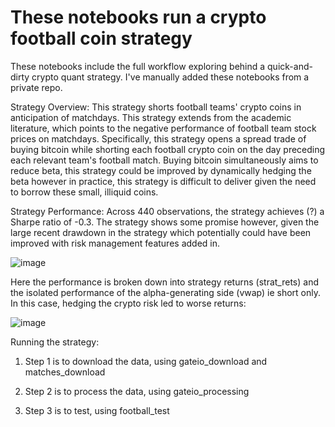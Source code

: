 # These notebooks run a crypto football coin strategy

These notebooks include the full workflow exploring behind a quick-and-dirty crypto quant strategy. I've manually added these notebooks from a private repo.


Strategy Overview:
This strategy shorts football teams' crypto coins in anticipation of matchdays. This strategy extends from the academic literature, which points to the negative performance of football team stock prices on matchdays.
Specifically, this strategy opens a spread trade of buying bitcoin while shorting each football crypto coin on the day preceding each relevant team's football match. Buying bitcoin simultaneously aims to reduce beta, this strategy could be improved by dynamically hedging the beta however in practice, this strategy is difficult to deliver given the need to borrow these small, illiquid coins.

Strategy Performance:
Across 440 observations, the strategy achieves (?) a Sharpe ratio of -0.3. The strategy shows some promise however, given the large recent drawdown in the strategy which potentially could have been improved with risk management features added in.

![image](https://github.com/aronnyberg/quanty2/assets/53857832/0668a0dc-5acc-41b6-add5-d8eb92702a97)

Here the performance is broken down into strategy returns (strat_rets) and the isolated performance of the alpha-generating side (vwap) ie short only. In this case, hedging the crypto risk led to worse returns:

![image](https://github.com/aronnyberg/quanty2/assets/53857832/3ee86156-7d7c-4a08-8000-3238f22bf3d3)



Running the strategy:
1. Step 1 is to download the data, using gateio_download and matches_download

2. Step 2 is to process the data, using gateio_processing

3. Step 3 is to test, using football_test
